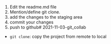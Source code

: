 1. Edit the readme.md file 
2. Mention/define git clone. 
3. add the changes to the staging area 
4. commit your changes 
5. push to github# 2021-11-03-git_collab
- `git clone`: copy the project from remote to local
